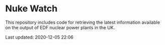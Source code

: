 # Nuke Watch

This repository includes code for retrieving the latest information available on the output of EDF nuclear power plants in the UK.

Last updated: 2020-12-05 22:06